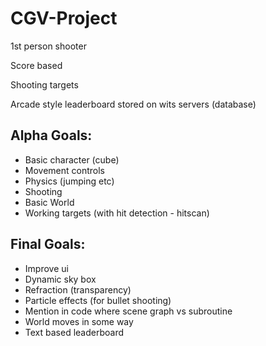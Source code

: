 # CGV-Project
1st person shooter

Score based

Shooting targets

Arcade style leaderboard stored on wits servers (database)

## Alpha Goals:
- Basic character (cube)
- Movement controls
- Physics (jumping etc)
- Shooting
- Basic World
- Working targets (with hit detection - hitscan)


## Final Goals:
- Improve ui
- Dynamic sky box
- Refraction (transparency)
- Particle effects (for bullet shooting)
- Mention in code where scene graph vs subroutine
- World moves in some way
- Text based leaderboard
